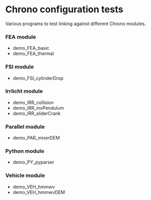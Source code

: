 Chrono configuration tests
==========================

Various programs to test linking against different Chrono modules.

### FEA module

* demo_FEA_basic
* demo_FEA_thermal

### FSI module

* demo_FSI_cylinderDrop

### Irrlicht module

* demo_IRR_collision
* demo_IRR_invPendulum
* demo_IRR_sliderCrank

### Parallel module

* demo_PAR_mixerDEM

### Python module

* demo_PY_pyparser

### Vehicle module

* demo_VEH_hmmwv
* demo_VEH_hmmwvDEM
